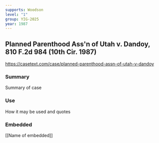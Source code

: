 ```yaml
---
supports: Woodson
level: "1"
group: YIG-2025
year: 1987
---
```

## Planned Parenthood Ass'n of Utah v. Dandoy, 810 F.2d 984 (10th Cir. 1987)


https://casetext.com/case/planned-parenthood-assn-of-utah-v-dandoy

### Summary

Summary of case

### Use

How it may be used and quotes

### Embedded

[[Name of embedded]]